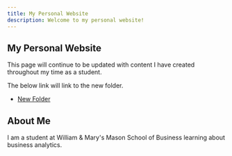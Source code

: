 ```yaml
---
title: My Personal Website
description: Welcome to my personal website!
---
```


## My Personal Website
This page will continue to be updated with content I have created throughout my time as a student.

The below link will link to the new folder. 
- [New Folder](/newfile/index.md)

## About Me
I am a student at William & Mary's Mason School of Business learning about business analytics.
